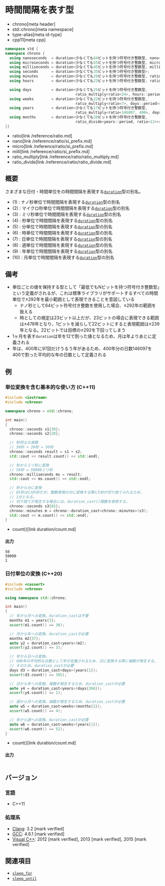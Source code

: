 # 時間間隔を表す型
* chrono[meta header]
* std::chrono[meta namespace]
* type-alias[meta id-type]
* cpp11[meta cpp]

```cpp
namespace std {
namespace chrono {
  using nanoseconds  = duration<少なくても64ビットを持つ符号付き整数型, nano>;        // (1) C++11
  using microseconds = duration<少なくても55ビットを持つ符号付き整数型, micro>;       // (2) C++11
  using milliseconds = duration<少なくても45ビットを持つ符号付き整数型, milli>;       // (3) C++11
  using seconds      = duration<少なくても35ビットを持つ符号付き整数型>;              // (4) C++11
  using minutes      = duration<少なくても29ビットを持つ符号付き整数型, ratio<60>>;   // (5) C++11
  using hours        = duration<少なくても23ビットを持つ符号付き整数型, ratio<3600>>; // (6) C++11

  using days         = duration<少なくても25ビットを持つ符号付き整数型,
                                ratio_multiply<ratio<24>, hours::period>>;            // (7) C++20
  using weeks        = duration<少なくても22ビットを持つ符号付き整数型,
                                ratio_multiply<ratio<7>, days::period>>;              // (8) C++20
  using years        = duration<少なくても17ビットを持つ符号付き整数型,
                                ratio_multiply<ratio<146097, 400>, days::period>>;    // (9) C++20
  using months       = duration<少なくても20ビットを持つ符号付き整数型,
                                ratio_divide<years::period, ratio<12>>>;              // (10) C++20
}}
```
* ratio[link /reference/ratio.md]
* nano[link /reference/ratio/si_prefix.md]
* micro[link /reference/ratio/si_prefix.md]
* milli[link /reference/ratio/si_prefix.md]
* ratio_multiply[link /reference/ratio/ratio_multiply.md]
* ratio_divide[link /reference/ratio/ratio_divide.md]

## 概要
さまざまな日付・時間単位をの時間間隔を表現する[`duration`](duration.md)型の別名。

- (1) : ナノ秒単位で時間間隔を表現する[`duration`](duration.md)型の別名
- (2) : マイクロ秒単位で時間間隔を表現する[`duration`](duration.md)型の別名
- (3) : ミリ秒単位で時間間隔を表現する[`duration`](duration.md)型の別名
- (4) : 秒単位で時間間隔を表現する[`duration`](duration.md)型の別名
- (5) : 分単位で時間間隔を表現する[`duration`](duration.md)型の別名
- (6) : 時単位で時間間隔を表現する[`duration`](duration.md)型の別名
- (7) : 日単位で時間間隔を表現する[`duration`](duration.md)型の別名
- (8) : 週単位で時間間隔を表現する[`duration`](duration.md)型の別名
- (9) : 年単位で時間間隔を表現する[`duration`](duration.md)型の別名
- (10) : 月単位で時間間隔を表現する[`duration`](duration.md)型の別名


## 備考
- 単位ごとの値を保持する型として「最低でもNビットを持つ符号付き整数型」という定義がされるが、これは標準ライブラリがサポートするすべての時間単位で±292年を最小範囲として表現できることを意図している
    - ナノ秒として64ビット符号付き整数を使用した場合、±292年の範囲を扱える
    - 時としての規定は23ビット以上だが、23ビットの場合に表現できる範囲は±478年となり、1ビットを減らして22ビットにすると表現範囲は±239年となる。22ビットでは目標の±292を下回ってしまう
- 1ヶ月を表す`duration`は年を12で割った値となるため、月は年よりあとに定義される
- 年は、400年に97回だけうるう年があるため、400年分の日数146097を400で割った平均的な年の日数として定義される


## 例
### 単位変換を含む基本的な使い方 (C++11)
```cpp example
#include <iostream>
#include <chrono>

namespace chrono = std::chrono;

int main()
{
  chrono::seconds s1{30};
  chrono::seconds s2{20};

  // 秒同士の演算
  // 30秒 + 20秒 = 50秒
  chrono::seconds result = s1 + s2;
  std::cout << result.count() << std::endl;

  // 秒からミリ秒に変換
  // 50秒 = 50000ミリ秒
  chrono::milliseconds ms = result;
  std::cout << ms.count() << std::endl;

  // 秒から分に変換
  // 65秒は1分5秒だが、整数表現の分に変換する際に5秒が切り捨てられるため、
  // 1分となる。
  // 切り捨てが発生する場合には、duration_cast()関数を使用する。
  chrono::seconds s3{65};
  chrono::minutes m = chrono::duration_cast<chrono::minutes>(s3);
  std::cout << m.count() << std::endl;
}
```
* count()[link duration/count.md]

#### 出力
```
50
50000
1
```


### 日付単位の変換 (C++20)
```cpp example
#include <cassert>
#include <chrono>

using namespace std::chrono;

int main()
{
  // 年から月への変換。duration_castは不要
  months m1 = years{3};
  assert(m1.count() == 36);

  // 月から年への変換。duration_castが必要
  months m2{37};
  auto y2 = duration_cast<years>(m2);
  assert(y2.count() == 3);

  // 年から日への変換。
  // 400年の平均的な日数として年が定義されるため、日に変換する際に端数が発生する。
  // そのため、duration_castが必要
  days d3 = duration_cast<days>(years{1});
  assert(d3.count() == 365);

  // 日から年への変換。端数が発生するため、duration_castが必要
  auto y4 = duration_cast<years>(days{366});
  assert(y4.count() == 1);

  // 週から月への変換。端数が発生するため、duration_castが必要
  auto w5 = duration_cast<weeks>(months{1});
  assert(w5.count() == 4);

  // 年から週への変換。duration_castが必要
  auto w6 = duration_cast<weeks>(years{1});
  assert(w6.count() == 52);
}
```
* count()[link duration/count.md]

#### 出力
```
```

## バージョン
### 言語
- C++11

### 処理系
- [Clang](/implementation.md#clang): 3.2 [mark verified]
- [GCC](/implementation.md#gcc): 4.6.1 [mark verified]
- [Visual C++](/implementation.md#visual_cpp): 2012 [mark verified], 2013 [mark verified], 2015 [mark verified]


## 関連項目
- [`sleep_for`](/reference/thread/this_thread/sleep_for.md)
- [`sleep_until`](/reference/thread/this_thread/sleep_until.md)

